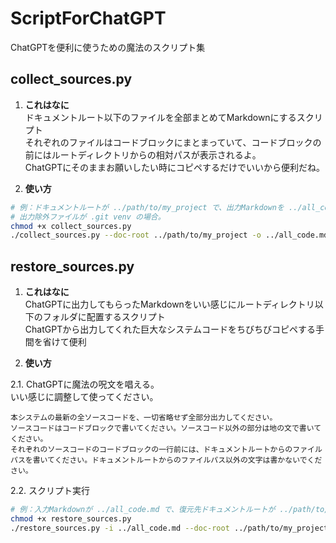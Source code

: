 # ScriptForChatGPT
ChatGPTを便利に使うための魔法のスクリプト集

## collect_sources.py
1. **これはなに**  
ドキュメントルート以下のファイルを全部まとめてMarkdownにするスクリプト  
それぞれのファイルはコードブロックにまとまっていて、コードブロックの前にはルートディレクトリからの相対パスが表示されるよ。  
ChatGPTにそのままお願いしたい時にコピペするだけでいいから便利だね。  

2. **使い方**
```bash
# 例：ドキュメントルートが ../path/to/my_project で、出力Markdownを ../all_code.md に出力する場合。
# 出力除外ファイルが .git venv の場合。
chmod +x collect_sources.py
./collect_sources.py --doc-root ../path/to/my_project -o ../all_code.md --exclude .git venv
```

## restore_sources.py
1. **これはなに**  
ChatGPTに出力してもらったMarkdownをいい感じにルートディレクトリ以下のフォルダに配置するスクリプト  
ChatGPTから出力してくれた巨大なシステムコードをちびちびコピペする手間を省けて便利

2. **使い方**  

2.1. ChatGPTに魔法の呪文を唱える。  
いい感じに調整して使ってください。

```text
本システムの最新の全ソースコードを、一切省略せず全部分出力してください。
ソースコードはコードブロックで書いてください。ソースコード以外の部分は地の文で書いてください。
それぞれのソースコードのコードブロックの一行前には、ドキュメントルートからのファイルパスを書いてください。ドキュメントルートからのファイルパス以外の文字は書かないでください。
```

2.2. スクリプト実行

```bash
# 例：入力Markdownが ../all_code.md で、復元先ドキュメントルートが ../path/to/my_project の場合
chmod +x restore_sources.py
./restore_sources.py -i ../all_code.md --doc-root ../path/to/my_project
```
